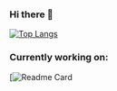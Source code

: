 ### Hi there 👋


[![Top Langs](https://github-readme-stats.vercel.app/api/top-langs/?username=sahanagana&theme=solarized-light)](https://github.com/anuraghazra/github-readme-stats)


### Currently working on:
[![Readme Card](https://github.com/sahanagana/webscraping-and-automatic-data-entry-program)
<!--
**sahanagana/sahanagana** is a ✨ _special_ ✨ repository because its `README.md` (this file) appears on your GitHub profile.

Here are some ideas to get you started:

- 🔭 I’m currently working on ...
- 🌱 I’m currently learning ...
- 👯 I’m looking to collaborate on ...
- 🤔 I’m looking for help with ...
- 💬 Ask me about ...
- 📫 How to reach me: ...
- 😄 Pronouns: ...
- ⚡ Fun fact: ...
-->
